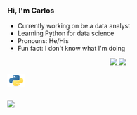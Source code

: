 ### Hi, I'm Carlos

- Currently working on be a data analyst
- Learning Python for data science
- Pronouns: He/His
- Fun fact: I don't know what I'm doing

<div align="center">
  <a href="https://github.com/cmd1301">
  <img height="180em" src="https://github-readme-stats.vercel.app/api?username=cmd1301&show_icons=true&theme=dark&include_all_commits=true&count_private=true"/>
  <img height="180em" src="https://github-readme-stats.vercel.app/api/top-langs/?username=cmd1301&layout=compact&langs_count=7&theme=dark"/>
</div>
<div style="display: inline_block"><br>
  <img align="center" alt="cmd-Python" height="30" width="40" src="https://raw.githubusercontent.com/devicons/devicon/master/icons/python/python-original.svg">
</div>

##
<div>
 <a href="https://www.linkedin.com/in/diascarlosm/" target="_blank"><img src="https://img.shields.io/badge/-LinkedIn-%230077B5?style=for-the-badge&logo=linkedin&logoColor=white" target="_blank"></a> 
</div>
